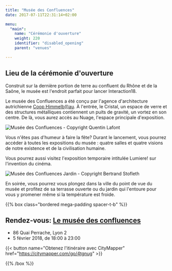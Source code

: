 ```yaml
---
title: "Musée des Confluences"
date: 2017-07-11T22:31:14+02:00

menu:
  "main":
    name: "Cérémonie d'ouverture"
    weight: 220
    identifier: "disabled_opening"
    parent: "venues"

---
```

## Lieu de la cérémonie d'ouverture

Construit sur la dernière portion de terre au confluent du Rhône et de la Saône, le musée est l'endroit parfait pour lancer Interaction18.

Le musée des Confluences a été conçu par l'agence d'architecture autrichienne [Coop Himmelb(l)au](https://www.archdaily.com/585697/musee-des-confluences-coop-himmelb-l-au). À l'entrée, le Cristal, un espace de verre et des structures métalliques contiennent un puits de gravité, un vortez en son centre. De là, vous aurez accès au Nuage, l'espace principale d'exposition.  

![Musée des Confluences - Copyright Quentin Lafont](/img/photos/MuseeConfluencesBatiment_creditQuentin-Lafont.jpg)

Vous n'êtes pas d'humeur à faire la fête? Durant le lancement, vous pourrez accéder à toutes les expositions du musée : quatre salles et quatre visions de notre existence et de la civilisation humaine.

Vous pourrez aussi visitez l'exposition temporaire intitulée Lumiere! sur l'invention du cinéma.

![Musée des Confluences Jardin  - Copyright Bertrand Stofleth](/img/photos/MuseeConfluencesJardin06_creditBertrandStofleth.jpg)

En soirée, vous pourrez vous plongez dans la ville du point de vue du musée et profitez de sa terrasse ouverte ou du jardin qui l'entoure pour vous y promener même si la température est froide.

{{% box class="bordered mega-padding spacer-t-b" %}}

## Rendez-vous: [Le musée des confluences](http://www.museedesconfluences.fr/fr/visit-museum)
* 86 Quai Perrache, Lyon 2
* 5 février 2018, de 18:00 à 23:00

{{< button name="Obtenez l'itinéraire avec CityMapper" href="https://citymapper.com/go/4tgnug" >}}

{{% /box %}}
